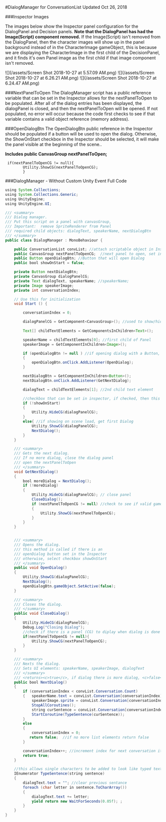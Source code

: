 #DialogManager for ConversationList
Updated Oct 26, 2018

###Inspector Images

The images below show the Inspector panel configuration for the DialogPanel and Decision panels.  **Note that the DialogPanel has had the Image(Script) component removed.**  If the Image(Script) isn't removed from the DialogPanel, then the character images will show up in the panel background instead of in the CharacterImage gameObject, this is because we are displaying the CharacterImage in the first child of the DecisionPanel, and it finds it's own Panel image as the first child if that image component isn't removed.

![](/assets/Screen Shot 2018-10-27 at 5.57.09 AM.png)
![](/assets/Screen Shot 2018-10-27 at 6.26.21 AM.png)
![](/assets/Screen Shot 2018-10-27 at 6.24.47 AM.png)


###NextPanelToOpen
The DialogManager script has a public reference variable that can be set in the Inspector allows for the nextPanelToOpen to be populated. After all of the dialog entries has been displayed, the dialogPanel is closed, and then the nextPanelToOpen will be opened.  If not  populated, no error will occur because the code first checks to see if that variable contains a valid object reference (memory address). 

 ###OpenDialogBtn
 The OpenDialogBtn public reference in the Inspector should be populated if a button will be used to open the dialog.  Otherwise, the ShowOnStart checkbox in the Inspector should be selected, it will make the panel visible at the beginning of the scene..  

   
**Includes public CanvasGroup nextPanelToOpen;**
```
 if(nextPanelToOpenCG != null){
        Utility.ShowCG(nextPanelToOpenCG);
        }
```

###DialogManager - Without Custom Unity Event Full Code

```java
using System.Collections;
using System.Collections.Generic;
using UnityEngine;
using UnityEngine.UI;

/// <summary>
/// Dialog manager.
/// Put this script on a panel with canvasGroup, 
/// Important:  remove SpriteRenderer from Panel
/// required child objects: dialogText, speakerName, nextDialogBtn
/// </summary>
public class DialogManager : MonoBehaviour {

    public ConversationList convList; //attach scriptable object in Inspector
    public CanvasGroup nextPanelToOpenCG;  //next panel to open, set in Inspector
    public Button openDialogBtn; //Button that will open Dialog
    public bool showOnStart = false;

    private Button nextDialogBtn;
    private CanvasGroup dialogPanelCG;
    private Text dialogText, speakerName; //speakerName;
    private Image speakerImage;
    private int conversationIndex;

    // Use this for initialization
    void Start () {

        conversationIndex = 0;

        dialogPanelCG = GetComponent<CanvasGroup>(); //used to show/hide panel
       
        Text[] childTextElements = GetComponentsInChildren<Text>();

        speakerName = childTextElements[0]; //first child of Panel
        speakerImage = GetComponentInChildren<Image>();

        if (openDialogBtn != null ) //if opening dialog with a Button, Populate OpenDialogButton in the Inspector 
        {
            openDialogBtn.onClick.AddListener(OpenDialog);
        }

        nextDialogBtn = GetComponentInChildren<Button>();
        nextDialogBtn.onClick.AddListener(GetNextDialog);

        dialogText = childTextElements[1]; //2nd child text element

        //checkbox that can be set in inspector, if checked, then this is not exected
        if (!showOnStart)
        {
            Utility.HideCG(dialogPanelCG);
        }
        else{ //if showing on scene load, get first Dialog 
            Utility.ShowCG(dialogPanelCG);
            NextDialog();
        }
    }

    /// <summary>
    /// Gets the next dialog.
    /// If no more dialog, close the dialog panel
    /// open the nextPanelToOpen
    /// </summary>
    void GetNextDialog()
    {
        bool moreDialog = NextDialog();
        if (!moreDialog)
        {
            Utility.HideCG(dialogPanelCG); // close panel
            CloseDialog();
            if (nextPanelToOpenCG != null) //check to see if valid gameObject was set in inspector
            {
                Utility.ShowCG(nextPanelToOpenCG);
            }
        }
    }


    /// <summary>
    /// Opens the dialog.
    /// this method is called if there is an 
    /// openDialog button set in the Inspector
    /// otherwise, select checkbox showOnStart 
    /// </summary>
    public void OpenDialog()
    {
        Utility.ShowCG(dialogPanelCG);
        NextDialog();
        openDialogBtn.gameObject.SetActive(false);
    }

    /// <summary>
    /// Closes the dialog.
    /// </summary>
    public void CloseDialog()
    {
        Utility.HideCG(dialogPanelCG);
        Debug.Log("Closing Dialog");
        //check if there is a panel (CG) to diplay when dialog is done
        if(nextPanelToOpenCG != null){
            Utility.ShowCG(nextPanelToOpenCG);
        }
    }

    /// <summary>
    /// Nexts the dialog.
    /// Sets UI elements: speakerName, speakerImage, dialogText
    /// </summary>
    /// <returns><c>true</c>, if dialog there is more dialog, <c>false</c> otherwise.</returns>
    public bool NextDialog()
    {   
        if (conversationIndex < convList.Conversation.Count)
        {   speakerName.text = convList.Conversation[conversationIndex].speakerName;
            speakerImage.sprite = convList.Conversation[conversationIndex].speakerImg;
            StopAllCoroutines();
            string curSentence = convList.Conversation[conversationIndex].dialogTxt;
            StartCoroutine(TypeSentence(curSentence));
        }
        else
        {
            conversationIndex = 0;
           return false;  //if no more list elements return false
        }

        conversationIndex++; //increment index for next conversation item
        return true;
    }

    //this allows single characters to be added to look like typed text
    IEnumerator TypeSentence(string sentence)
    {
        dialogText.text = ""; //clear previous sentance
        foreach (char letter in sentence.ToCharArray())
        {
            dialogText.text += letter;
            yield return new WaitForSeconds(0.05f); ;
        }
    }
}

```

